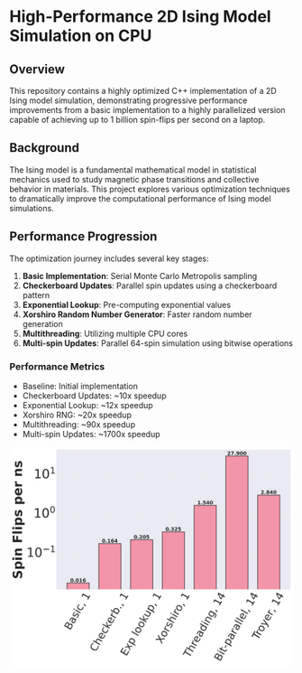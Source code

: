 # High-Performance 2D Ising Model Simulation on CPU

## Overview

This repository contains a highly optimized C++ implementation of a 2D Ising model simulation, demonstrating progressive performance improvements from a basic implementation to a highly parallelized version capable of achieving up to 1 billion spin-flips per second on a laptop.

## Background

The Ising model is a fundamental mathematical model in statistical mechanics used to study magnetic phase transitions and collective behavior in materials. This project explores various optimization techniques to dramatically improve the computational performance of Ising model simulations.

## Performance Progression

The optimization journey includes several key stages:

1. **Basic Implementation**: Serial Monte Carlo Metropolis sampling
2. **Checkerboard Updates**: Parallel spin updates using a checkerboard pattern
3. **Exponential Lookup**: Pre-computing exponential values
4. **Xorshiro Random Number Generator**: Faster random number generation
5. **Multithreading**: Utilizing multiple CPU cores
6. **Multi-spin Updates**: Parallel 64-spin simulation using bitwise operations

### Performance Metrics

- Baseline: Initial implementation
- Checkerboard Updates: ~10x speedup
- Exponential Lookup: ~12x speedup
- Xorshiro RNG: ~20x speedup
- Multithreading: ~90x speedup
- Multi-spin Updates: ~1700x speedup

![Ising Model Performance Optimization Progress](ising_optimization_progress.png)

